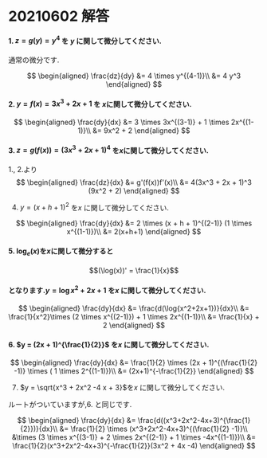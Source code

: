 # 20210602 解答
#### 1. $z = g(y) = y^4$ を $y$ に関して微分してください.

通常の微分です.

$$
\begin{aligned}
\frac{dz}{dy}  &= 4 \times y^{(4-1)}\\
               &= 4 y^3
\end{aligned}
$$

#### 2. $y = f(x) = 3x^3 + 2x + 1$ を $x$に関して微分してください.
$$
\begin{aligned}
\frac{dy}{dx}  &= 3 \times 3x^{(3-1)} + 1 \times 2x^{(1-1)}\\
               &= 9x^2 + 2
\end{aligned}
$$

#### 3. $z = g(f(x)) = (3x^3 + 2x + 1)^4$ を$x$に関して微分してください.

1., 2.より
$$
\begin{aligned}
\frac{dz}{dx} &= g'(f(x))f'(x)\\
              &= 4(3x^3 + 2x + 1)^3 (9x^2 + 2)
\end{aligned}
$$

4. $y = (x + h + 1)^2$ を$x$ に関して微分してください.

$$
\begin{aligned}
\frac{dy}{dx} &= 2 \times (x + h + 1)^{(2-1)} (1 \times x^{(1-1)})\\
              &= 2(x+h+1)
\end{aligned}
$$

#### 5. $\log_e(x)$を$x$に関して微分すると

$$(\log(x))' = \frac{1}{x}$$

#### となります.$y = \log{x^2 + 2x + 1}$ を$x$ に関して微分してください.

$$
\begin{aligned}
\frac{dy}{dx} &= \frac{d(\log{x^2+2x+1})}{dx}\\
              &= \frac{1}{x^2}\times (2 \times x^{(2-1)}) + 1 \times 2x^{(1-1)}\\
              &= \frac{1}{x} + 2
\end{aligned}
$$

#### 6. $y = (2x + 1)^{\frac{1}{2}}$ を$x$ に関して微分してください.

$$
\begin{aligned}
\frac{dy}{dx} &= \frac{1}{2} \times (2x + 1)^{(\frac{1}{2} -1)} \times ( 1 \times 2^{(1-1)})\\
              &= (2x+1)^{-\frac{1}{2}} 
\end{aligned}
$$

7. $y = \sqrt{x^3 + 2x^2 -4 x + 3}$を$x$ に関して微分してください.

ルートがついていますが,6. と同じです.

$$
\begin{aligned}
\frac{dy}{dx} &= \frac{d((x^3+2x^2-4x+3)^{\frac{1}{2}})}{dx}\\
              &= \frac{1}{2} \times (x^3+2x^2-4x+3)^{(\frac{1}{2} -1)}\\
              &\times (3 \times x^{(3-1)} + 2 \times 2x^{(2-1)} + 1 \times -4x^{(1-1)})\\
              &= \frac{1}{2}(x^3+2x^2-4x+3)^{-\frac{1}{2}}(3x^2 + 4x -4)
\end{aligned}
$$